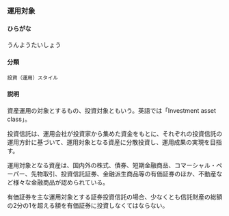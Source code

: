 <div style="display:none;">

## [あ行](securities-terms?id=あ行)

</div>

### 運用対象

#### ひらがな

うんようたいしょう

#### 分類

`投資（運用）スタイル`

#### 説明

資産運用の対象とするもの、投資対象ともいう。英語では「Investment asset class」。
 
投資信託は、運用会社が投資家から集めた資金をもとに、それぞれの投資信託の運用方針に基づいて、運用対象となる資産に分散投資し、運用成果の実現を目指す。
 
運用対象となる資産は、国内外の株式、債券、短期金融商品、コマーシャル・ペーパー、先物取引、投資信託証券、金融派生商品等の有価証券のほか、不動産など様々な金融商品が認められている。
 
有価証券を主な運用対象とする証券投資信託の場合、少なくとも信託財産の総額の2分の1を超える額を有価証券に投資しなくてはならない。

<div style="display:none;">

## [か行](securities-terms?id=か行)
## [さ行](securities-terms?id=さ行)
## [た行](securities-terms?id=た行)
## [な行](securities-terms?id=な行)
## [は行](securities-terms?id=は行)
## [ま行](securities-terms?id=ま行)
## [や行](securities-terms?id=や行)
## [ら行](securities-terms?id=ら行)
## [わ行](securities-terms?id=わ行)
## [英数字・記号](securities-terms?id=英数字・記号)

</div>

